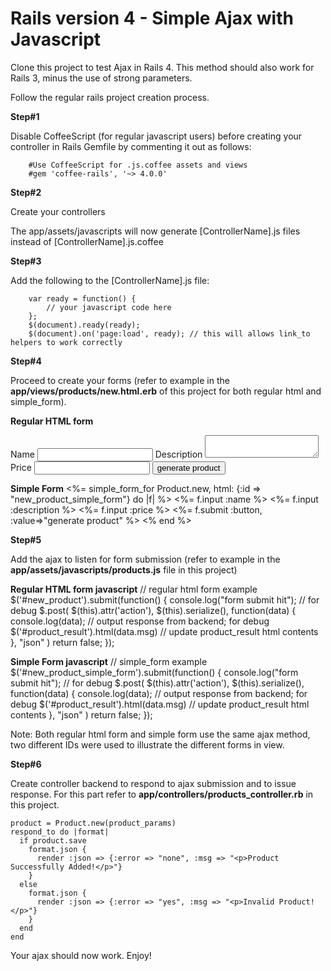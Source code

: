 # Rails version 4 - Simple Ajax with Javascript

Clone this project to test Ajax in Rails 4. This method should also work for Rails 3, minus the use of strong parameters.

Follow the regular rails project creation process.

**Step#1**

Disable CoffeeScript (for regular javascript users) before creating your controller in Rails Gemfile by commenting it out as follows:

		#Use CoffeeScript for .js.coffee assets and views
		#gem 'coffee-rails', '~> 4.0.0'


**Step#2**

Create your controllers

The app/assets/javascripts will now generate [ControllerName].js files instead of [ControllerName].js.coffee


**Step#3**

Add the following to the [ControllerName].js file:

		var ready = function() {
			// your javascript code here
		};
		$(document).ready(ready);
		$(document).on('page:load', ready); // this will allows link_to helpers to work correctly


**Step#4**

Proceed to create your forms (refer to example in the **app/views/products/new.html.erb** of this project for both regular html and simple_form).

  **Regular HTML form**
		<form id="new_product" action="/products" method="post">
			<input name="authenticity_token" value="<%= form_authenticity_token %>" type="hidden">
			<label for="product[name]">Name</label>
			<input type="text" name="product[name]">
			<label for="product[description]">Description</label>
			<textarea type="text" name="product[description]" ></textarea>
			<label for="product[price]">Price</label>
			<input type="text" name="product[price]">
			<input type="submit" value="generate product">
		</form>

  **Simple Form**
		<%= simple_form_for Product.new, html: {:id => "new_product_simple_form"} do |f| %>
			<%= f.input :name %>
			<%= f.input :description %>
			<%= f.input :price %>
			<%= f.submit :button, :value=>"generate product" %>
		<% end %>


**Step#5**

Add the ajax to listen for form submission (refer to example in the **app/assets/javascripts/products.js** file in this project)

  **Regular HTML form javascript**
		// regular html form example
		$('#new_product').submit(function() {
			console.log("form submit hit"); // for debug
			$.post(
				$(this).attr('action'),
				$(this).serialize(),
				function(data) {
					console.log(data); // output response from backend; for debug
					$('#product_result').html(data.msg) // update product_result html contents
				},
				"json"
			)
			return false;
		});


  **Simple Form javascript**
		// simple_form example
		$('#new_product_simple_form').submit(function() {
			console.log("form submit hit"); // for debug
			$.post(
				$(this).attr('action'),
				$(this).serialize(),
				function(data) {
					console.log(data); // output response from backend; for debug
					$('#product_result').html(data.msg) // update product_result html contents
				},
				"json"
			)
			return false;
		});


Note: Both regular html form and simple form use the same ajax method, two different IDs were used to illustrate the different forms in view.


**Step#6**

Create controller backend to respond to ajax submission and to issue response. For this part refer to **app/controllers/products_controller.rb** in this project.

    product = Product.new(product_params)
    respond_to do |format|
      if product.save
        format.json {
          render :json => {:error => "none", :msg => "<p>Product Successfully Added!</p>"}
        }
      else
        format.json {
          render :json => {:error => "yes", :msg => "<p>Invalid Product!</p>"}
        }
      end
    end
		

Your ajax should now work.
Enjoy!


